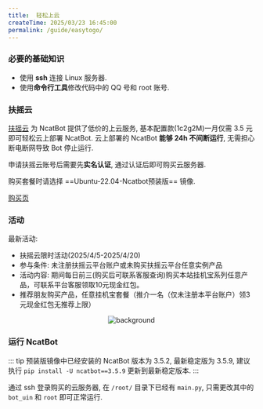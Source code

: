```yaml
---
title:  轻松上云
createTime: 2025/03/23 16:45:00
permalink: /guide/easytogo/
---
```




### 必要的基础知识

- 使用 **ssh** 连接 Linux 服务器.
- 使用**命令行工具**修改代码中的 QQ 号和 root 账号.

### 扶摇云

[扶摇云](https://v10.fyyun.net/) 为 NcatBot 提供了低价的上云服务, 基本配置款(1c2g2M)一月仅需 3.5 元即可轻松云上部署 NcatBot. 云上部署的 NcatBot **能够 24h 不间断运行**, 无需担心断电断网导致 Bot 停止运行.

申请扶摇云账号后需要先**实名认证**, 通过认证后即可购买云服务器.

购买套餐时请选择 ==Ubuntu-22.04-Ncatbot预装版== 镜像.

[购买页](https://v10.fyyun.net/cart/goodsList.htm?fpg_id=1&spg_id=3)

### 活动

最新活动:
- 扶摇云限时活动(2025/4/5-2025/4/20)
- 参与条件: 未注册扶摇云平台账户或未购买扶摇云平台任意实例产品
- 活动内容: 期间每日前三(购买后可联系客服查询)购买本站挂机宝系列任意产品，可联系平台客服领取10元现金红包。
- 推荐朋友购买产品，任意挂机宝套餐（推介一名（仅未注册本平台账户）领3元现金红包无推荐上限）

<div align="center">

![background](assets/background.png)

</div>

### 运行 NcatBot

::: tip
预装版镜像中已经安装的 NcatBot 版本为 3.5.2, 最新稳定版为 3.5.9, 建议执行 `pip install -U ncatbot==3.5.9` 更新到最新稳定版本.
:::

通过 ssh 登录购买的云服务器, 在 `/root/` 目录下已经有 `main.py`, 只需更改其中的 `bot_uin` 和 `root` 即可正常运行.

